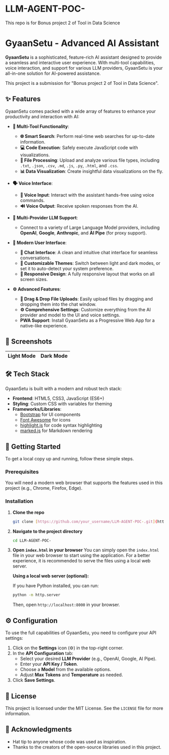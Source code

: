 # LLM-AGENT-POC-
This repo is for Bonus project 2 of Tool in Data Science
# GyaanSetu - Advanced AI Assistant

**GyaanSetu** is a sophisticated, feature-rich AI assistant designed to provide a seamless and interactive user experience. With multi-tool capabilities, voice interaction, and support for various LLM providers, GyaanSetu is your all-in-one solution for AI-powered assistance.

This project is a submission for "Bonus project 2 of Tool in Data Science".

## ✨ Features

GyaanSetu comes packed with a wide array of features to enhance your productivity and interaction with AI:

* **🤖 Multi-Tool Functionality**:
    * **🌐 Smart Search**: Perform real-time web searches for up-to-date information.
    * **💻 Code Execution**: Safely execute JavaScript code with visualizations.
    * **📂 File Processing**: Upload and analyze various file types, including `.txt`, `.json`, `.csv`, `.md`, `.js`, `.py`, `.html`, and `.css`.
    * **📊 Data Visualization**: Create insightful data visualizations on the fly.

* **🗣️ Voice Interface**:
    * **🎤 Voice Input**: Interact with the assistant hands-free using voice commands.
    * **🔊 Voice Output**: Receive spoken responses from the AI.

* **🔌 Multi-Provider LLM Support**:
    * Connect to a variety of Large Language Model providers, including **OpenAI**, **Google**, **Anthropic**, and **AI Pipe** (for proxy support).

* **🎨 Modern User Interface**:
    * **💬 Chat Interface**: A clean and intuitive chat interface for seamless conversations.
    * **🎨 Customizable Themes**: Switch between light and dark modes, or set it to auto-detect your system preference.
    * **📱 Responsive Design**: A fully responsive layout that works on all screen sizes.

* **⚙️ Advanced Features**:
    * **📂 Drag & Drop File Uploads**: Easily upload files by dragging and dropping them into the chat window.
    * **⚙️ Comprehensive Settings**: Customize everything from the AI provider and model to the UI and voice settings.
    * **PWA Support**: Install GyaanSetu as a Progressive Web App for a native-like experience.

## 📸 Screenshots

| Light Mode | Dark Mode |
| :---: | :---: |


## 🛠️ Tech Stack

GyaanSetu is built with a modern and robust tech stack:

* **Frontend**: HTML5, CSS3, JavaScript (ES6+)
* **Styling**: Custom CSS with variables for theming
* **Frameworks/Libraries**:
    * [Bootstrap](https://getbootstrap.com/) for UI components
    * [Font Awesome](https://fontawesome.com/) for icons
    * [highlight.js](https://highlightjs.org/) for code syntax highlighting
    * [marked.js](https://marked.js.org/) for Markdown rendering

## 🚀 Getting Started

To get a local copy up and running, follow these simple steps.

### Prerequisites

You will need a modern web browser that supports the features used in this project (e.g., Chrome, Firefox, Edge).

### Installation

1.  **Clone the repo**
    ```sh
    git clone [https://github.com/your_username/LLM-AGENT-POC-.git](https://github.com/your_username/LLM-AGENT-POC-.git)
    ```
2.  **Navigate to the project directory**
    ```sh
    cd LLM-AGENT-POC-
    ```
3.  **Open `index.html` in your browser**
    You can simply open the `index.html` file in your web browser to start using the application. For a better experience, it is recommended to serve the files using a local web server.

    **Using a local web server (optional):**

    If you have Python installed, you can run:
    ```sh
    python -m http.server
    ```
    Then, open `http://localhost:8000` in your browser.

## ⚙️ Configuration

To use the full capabilities of GyaanSetu, you need to configure your API settings:

1.  Click on the **Settings** icon (⚙️) in the top-right corner.
2.  In the **API Configuration** tab:
    * Select your desired **LLM Provider** (e.g., OpenAI, Google, AI Pipe).
    * Enter your **API Key / Token**.
    * Choose a **Model** from the available options.
    * Adjust **Max Tokens** and **Temperature** as needed.
3.  Click **Save Settings**.

## 📄 License

This project is licensed under the MIT License. See the `LICENSE` file for more information.

## 🙏 Acknowledgments

* Hat tip to anyone whose code was used as inspiration.
* Thanks to the creators of the open-source libraries used in this project.
